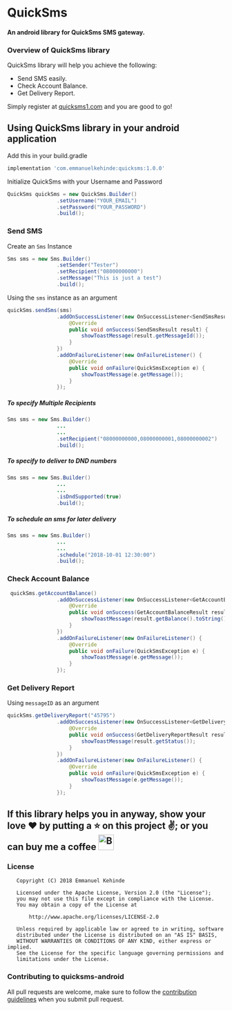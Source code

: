 # QuickSms
#### An android library for QuickSms SMS gateway.

### Overview of QuickSms library
QuickSms library will help you achieve the following:

* Send SMS easily.
* Check Account Balance.
* Get Delivery Report.

Simply register at [quicksms1.com](http://quicksms1.com) and you are good to go!


## Using QuickSms library in your android application

Add this in your build.gradle
```groovy
implementation 'com.emmanuelkehinde:quicksms:1.0.0'
```

Initialize QuickSms with your Username and Password
```java
QuickSms quickSms = new QuickSms.Builder()
                .setUsername("YOUR_EMAIL")
                .setPassword("YOUR_PASSWORD")
                .build();
```

### Send SMS

Create an `Sms` Instance

```java
Sms sms = new Sms.Builder()
                .setSender("Tester")
                .setRecipient("08000000000")
                .setMessage("This is just a test")
                .build();
```

Using the `sms` instance as an argument

```java
quickSms.sendSms(sms)
                .addOnSuccessListener(new OnSuccessListener<SendSmsResult>() {
                    @Override
                    public void onSuccess(SendSmsResult result) {
                        showToastMessage(result.getMessageId());
                    }
                })
                .addOnFailureListener(new OnFailureListener() {
                    @Override
                    public void onFailure(QuickSmsException e) {
                        showToastMessage(e.getMessage());
                    }
                });
```

##### To specify Multiple Recipients
```java
Sms sms = new Sms.Builder()
                ...
                ...
                .setRecipient("08000000000,08000000001,08000000002")
                .build();
```

##### To specify to deliver to DND numbers
```java
Sms sms = new Sms.Builder()
                ...
                ...
                .isDndSupported(true)
                .build();
```

##### To schedule an sms for later delivery
```java
Sms sms = new Sms.Builder()
                ...
                ...
                .schedule("2018-10-01 12:30:00")
                .build();
```

### Check Account Balance
```java
 quickSms.getAccountBalance()
                .addOnSuccessListener(new OnSuccessListener<GetAccountBalanceResult>() {
                    @Override
                    public void onSuccess(GetAccountBalanceResult result) {
                        showToastMessage(result.getBalance().toString());
                    }
                })
                .addOnFailureListener(new OnFailureListener() {
                    @Override
                    public void onFailure(QuickSmsException e) {
                        showToastMessage(e.getMessage());
                    }
                });
```

### Get Delivery Report

Using `messageID` as an argument

```java
quickSms.getDeliveryReport("45795")
                .addOnSuccessListener(new OnSuccessListener<GetDeliveryReportResult>() {
                    @Override
                    public void onSuccess(GetDeliveryReportResult result) {
                        showToastMessage(result.getStatus());
                    }
                })
                .addOnFailureListener(new OnFailureListener() {
                    @Override
                    public void onFailure(QuickSmsException e) {
                        showToastMessage(e.getMessage());
                    }
                });
```

## If this library helps you in anyway, show your love :heart: by putting a :star: on this project :v:; or you can buy me a coffee <a href='https://ko-fi.com/P5P0GMV2' target='_blank'><img height='36' style='border:0px;height:36px;' src='https://az743702.vo.msecnd.net/cdn/kofi2.png?v=0' border='0' alt='Buy Me a Coffee at ko-fi.com' /></a>


### License
```
   Copyright (C) 2018 Emmanuel Kehinde

   Licensed under the Apache License, Version 2.0 (the "License");
   you may not use this file except in compliance with the License.
   You may obtain a copy of the License at

       http://www.apache.org/licenses/LICENSE-2.0

   Unless required by applicable law or agreed to in writing, software
   distributed under the License is distributed on an "AS IS" BASIS,
   WITHOUT WARRANTIES OR CONDITIONS OF ANY KIND, either express or implied.
   See the License for the specific language governing permissions and
   limitations under the License.
```

### Contributing to quicksms-android
All pull requests are welcome, make sure to follow the [contribution guidelines](CONTRIBUTING.md)
when you submit pull request.
